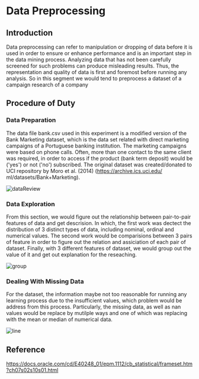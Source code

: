 # Data Preprocessing
## Introduction
Data preprocessing can refer to manipulation or dropping of data before it is used in order to ensure or enhance performance and is an important step in the data mining process.
Analyzing data that has not been carefully screened for such problems can produce misleading results. Thus, the representation and quality of data is first and foremost before running any analysis.
So in this segment we would tend to preprocess a dataset of a campaign research of a company
## Procedure of Duty
### Data Preparation 
The data file bank.csv used in this experiment is a modified version of the Bank
Marketing dataset, which is the data set related with direct marketing campaigns of a
Portuguese banking institution. The marketing campaigns were based on phone calls. 
Often, more than one contact to the same client was required, in order to access if the 
product (bank term deposit) would be ('yes') or not ('no') subscribed. The original dataset 
was created/donated to UCI repository by Moro et al. (2014) (https://archive.ics.uci.edu/
ml/datasets/Bank+Marketing).

![dataReview](https://user-images.githubusercontent.com/81562297/221419710-53133b85-fd6e-439f-97d3-4f0ace09d9de.png)

### Data Exploration
From this section, we would figure out the relationship between pair-to-pair features of data and get descrision.
In which, the first work was dectect the distribution of 3 distinct types of data, including nominal, ordinal and numerical values.
The second work would be comparisions between 3 pairs of feature in order to figure out the relation and assiciation of each pair of dataset. 
Finally, with 3 different features of dataset, we would group out the value of it and get out explanation for the reseaching.

![group](https://user-images.githubusercontent.com/81562297/221419921-5baffe15-2dda-45e1-a3f6-8a857a409e34.png)

### Dealing With Missing Data
For the dataset, the information maybe not too reasonable for running any learning process due to the insufficient values, which problem would be address from this process.
Particularly, the missing data, as well as nan values would be replace by mutilple ways and one of which was replacing with the mean or median of numerical data.

![line](https://user-images.githubusercontent.com/81562297/221419971-6d0d76df-964e-485a-a853-c22bb509a367.png)

## Reference
https://docs.oracle.com/cd/E40248_01/epm.1112/cb_statistical/frameset.htm?ch07s02s10s01.html
